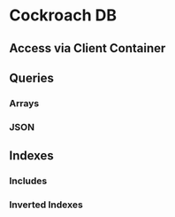 # Cockroach DB

## Access via Client Container


## Queries


### Arrays


### JSON


## Indexes

### Includes

### Inverted Indexes



